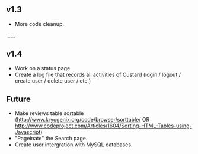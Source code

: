v1.3
----

 - More code cleanup.

......

v1.4
----

 - Work on a status page.
 - Create a log file that records all activities of Custard (login / logout / create user / delete user / etc.)

Future
------

 - Make reviews table sortable (http://www.kryogenix.org/code/browser/sorttable/ OR http://www.codeproject.com/Articles/1604/Sorting-HTML-Tables-using-Javascript)
 - "Pageinate" the Search page.
 - Create user intergration with MySQL databases.
